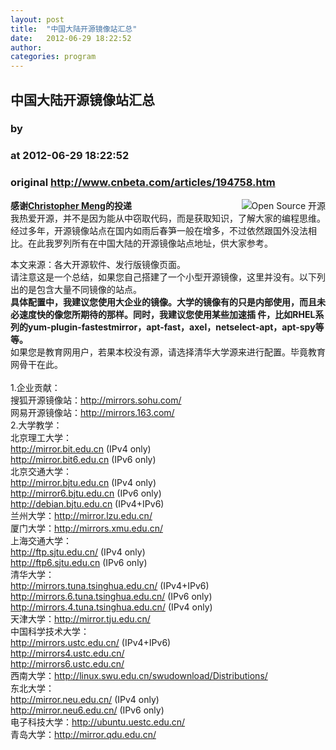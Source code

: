 ```yaml
---
layout: post
title:  "中国大陆开源镜像站汇总"
date:   2012-06-29 18:22:52
author: 
categories: program
---
```


## 中国大陆开源镜像站汇总
### by 
### at 2012-06-29 18:22:52
### original <http://www.cnbeta.com/articles/194758.htm>

<div><a rel="nofollow" href="http://www.cnbeta.com/topics/283.htm"><img src="http://img.cnbeta.com/topics/opensource2.png" alt="Open Source 开源" name="sign" align="right"></a>
        <p><b>感谢<a rel="nofollow" href="http://cicku.me">Christopher Meng</a>的投递</b><br>
我热爱开源，并不是因为能从中窃取代码，而是获取知识，了解大家的编程思维。经过多年，开源镜像站点在国内如雨后春笋一般在增多，不过依然跟国外没法相比。在此我罗列所有在中国大陆的开源镜像站点地址，供大家参考。</p>
		<p>本文来源：各大开源软件、发行版镜像页面。<br>
请注意这是一个总结，如果您自己搭建了一个小型开源镜像，这里并没有。以下列出的是包含大量不同镜像的站点。<br>
<strong>具体配置中，我建议您使用大企业的镜像。大学的镜像有的只是内部使用，而且未必速度快的像您所期待的那样。同时，我建议您使用某些加速插
件，比如RHEL系列的yum-plugin-fastestmirror，apt-fast，axel，netselect-apt，apt-spy等
等。</strong><br>
如果您是教育网用户，若果本校没有源，请选择清华大学源来进行配置。毕竟教育网骨干在此。<br>
<br>
1.企业贡献：<br>
搜狐开源镜像站：<a rel="nofollow" href="http://mirrors.sohu.com/">http://mirrors.sohu.com/</a><br>
网易开源镜像站：<a rel="nofollow" href="http://mirrors.163.com/">http://mirrors.163.com/</a><br>
2.大学教学：<br>
北京理工大学：<br>
<a rel="nofollow" href="http://mirror.bit.edu.cn/">http://mirror.bit.edu.cn</a> (IPv4 only)<br>
<a rel="nofollow" href="http://mirror.bit6.edu.cn/">http://mirror.bit6.edu.cn</a> (IPv6 only)<br>
北京交通大学：<br>
<a rel="nofollow" href="http://mirror.bjtu.edu.cn/">http://mirror.bjtu.edu.cn</a> (IPv4 only)<br>
<a rel="nofollow" href="http://mirror6.bjtu.edu.cn/">http://mirror6.bjtu.edu.cn</a> (IPv6 only)<br>
<a rel="nofollow" href="http://debian.bjtu.edu.cn/">http://debian.bjtu.edu.cn</a> (IPv4+IPv6)<br>
兰州大学：<a rel="nofollow" href="http://mirror.lzu.edu.cn/">http://mirror.lzu.edu.cn/</a><br>
厦门大学：<a rel="nofollow" href="http://mirrors.xmu.edu.cn/">http://mirrors.xmu.edu.cn/</a><br>
上海交通大学：<br>
<a rel="nofollow" href="http://ftp.sjtu.edu.cn/">http://ftp.sjtu.edu.cn/</a> (IPv4 only)<br>
<a rel="nofollow" href="http://ftp6.sjtu.edu.cn/">http://ftp6.sjtu.edu.cn</a> (IPv6 only)<br>
清华大学：<br>
<a rel="nofollow" href="http://mirrors.tuna.tsinghua.edu.cn/">http://mirrors.tuna.tsinghua.edu.cn/</a> (IPv4+IPv6)<br>
<a rel="nofollow" href="http://mirrors.6.tuna.tsinghua.edu.cn/">http://mirrors.6.tuna.tsinghua.edu.cn/</a> (IPv6 only)<br>
<a rel="nofollow" href="http://mirrors.4.tuna.tsinghua.edu.cn/">http://mirrors.4.tuna.tsinghua.edu.cn/</a> (IPv4 only)<br>
天津大学：<a rel="nofollow" href="http://mirror.tju.edu.cn/">http://mirror.tju.edu.cn/</a><br>
中国科学技术大学：<br>
<a rel="nofollow" href="http://mirrors.ustc.edu.cn/">http://mirrors.ustc.edu.cn/</a> (IPv4+IPv6)<br>
<a rel="nofollow" href="http://mirrors4.ustc.edu.cn/">http://mirrors4.ustc.edu.cn/</a><br>
<a rel="nofollow" href="http://mirrors6.ustc.edu.cn/">http://mirrors6.ustc.edu.cn/</a><br>
西南大学：<a rel="nofollow" href="http://linux.swu.edu.cn/swudownload/Distributions/">http://linux.swu.edu.cn/swudownload/Distributions/</a><br>
东北大学：<br>
<a rel="nofollow" href="http://mirror.neu.edu.cn/">http://mirror.neu.edu.cn/</a> (IPv4 only)<br>
<a rel="nofollow" href="http://mirror.neu6.edu.cn/">http://mirror.neu6.edu.cn/</a> (IPv6 only)<br>
电子科技大学：<a rel="nofollow" href="http://ubuntu.uestc.edu.cn/">http://ubuntu.uestc.edu.cn/</a><br>
青岛大学：<a rel="nofollow" href="http://mirror.qdu.edu.cn/">http://mirror.qdu.edu.cn/</a><br></p></div>